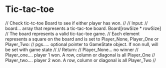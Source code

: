 # Tic-tac-toe
// Check tic-tc-toe Board to see if either player has won.
//
// Input:
// board... array that represents a tic-tac-toe board. Board[rowSize * rowSize]
//          The board represents a valid tic-tac-toe game.
//          Each element represents a square on the board and is set to Player_None, Player_One or Player_Two:
// pgs..... optional pointer to GameState object. If non null, will be set with game state
//
// Return:
// Player_None... no winner
// Player_one.... player 1 won. A row, column or diagonal is all Player_One
// Player_two.... player 2 won. A row, column or diagonal is all Player_Two
//

